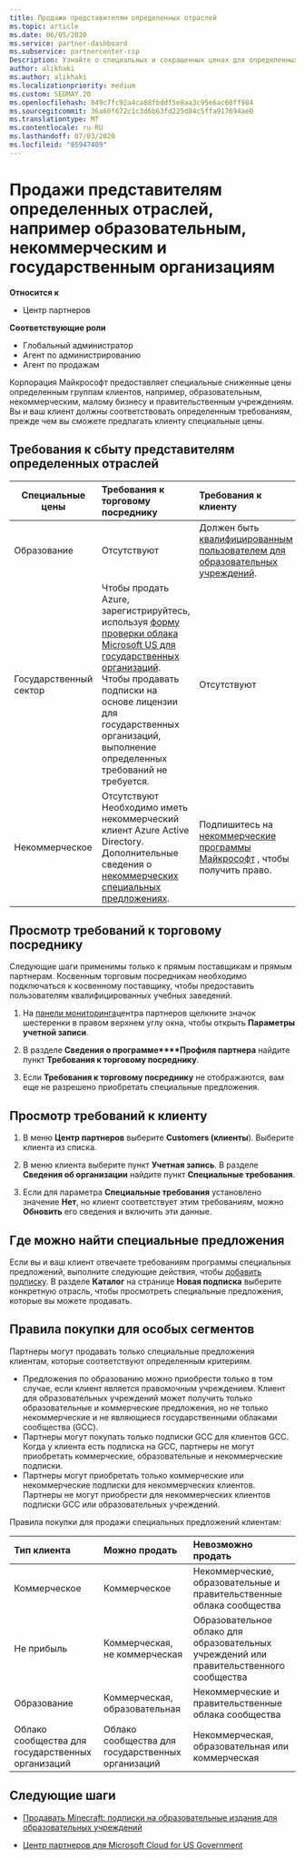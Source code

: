 ```yaml
---
title: Продажи представителям определенных отраслей
ms.topic: article
ms.date: 06/05/2020
ms.service: partner-dashboard
ms.subservice: partnercenter-csp
Description: Узнайте о специальных и сокращенных ценах для определенных групп клиентов, включая учебных заказчиков, некоммерческих клиентов и пользователей государственных организаций.
author: alikhaki
ms.author: alikhaki
ms.localizationpriority: medium
ms.custom: SEOMAY.20
ms.openlocfilehash: 849c7fc92a4ca88fbddf5e8aa3c95e6ac60ff984
ms.sourcegitcommit: 36a60f672c1c3d6b63fd225d04c5ffa917694ae0
ms.translationtype: MT
ms.contentlocale: ru-RU
ms.lasthandoff: 07/03/2020
ms.locfileid: "85947409"
---
```

# <a name="sell-to-specialized-industries-like-education-non-profit-and-government-users"></a>Продажи представителям определенных отраслей, например образовательным, некоммерческим и государственным организациям

**Относится к**

- Центр партнеров

**Соответствующие роли**

- Глобальный администратор
- Агент по администрированию
- Агент по продажам

Корпорация Майкрософт предоставляет специальные сниженные цены определенным группам клиентов, например, образовательным, некоммерческим, малому бизнесу и правительственным учреждениям. Вы и ваш клиент должны соответствовать определенным требованиям, прежде чем вы сможете предлагать клиенту специальные цены. 

## <a name="requirements-to-sell-to-specialized-industries"></a>Требования к сбыту представителям определенных отраслей

|**Специальные цены**   |**Требования к торговому посреднику**   |**Требования к клиенту**   |
|----------------------------|:---------------------------------|:------------------------------------------|
|Образование   |Отсутствуют   | Должен быть [квалифицированным пользователем для образовательных учреждений](https://www.microsoftvolumelicensing.com/DocumentSearch.aspx?Mode=3&DocumentTypeId=7).   |
|Государственный сектор   |Чтобы продать Azure, зарегистрируйтесь, используя [форму проверки облака Microsoft US для государственных организаций](https://azuregov.microsoft.com/csp). Чтобы продавать подписки на основе лицензии для государственных организаций, выполнение определенных требований не требуется.|   Отсутствуют|
|Некоммерческое  |Отсутствуют<br/> Необходимо иметь некоммерческий клиент Azure Active Directory.<br/> Дополнительные сведения о [некоммерческих специальных предложениях](https://assetsprod.microsoft.com/mpn/nonprofit-skus-in-csp-faq.pdf).   |Подпишитесь на [некоммерческие программы Майкрософт](https://nonprofit.microsoft.com/#/register) , чтобы получить право.   |

## <a name="check-your-reseller-qualifications"></a>Просмотр требований к торговому посреднику

Следующие шаги применимы только к прямым поставщикам и прямым партнерам. Косвенным торговым посредникам необходимо подключаться к косвенному поставщику, чтобы предоставить пользователям квалифицированных учебных заведений.

1. На [панели мониторинга](https://partner.microsoft.com/dashboard)центра партнеров щелкните значок шестеренки в правом верхнем углу окна, чтобы открыть **Параметры учетной записи**.

2. В разделе **Сведения о программе****Профиля партнера** найдите пункт **Требования к торговому посреднику**.

3. Если **Требования к торговому посреднику** не отображаются, вам еще не разрешено приобретать специальные предложения.

## <a name="check-the-customer-qualifications"></a>Просмотр требований к клиенту

1. В меню **Центр партнеров** выберите **Customers (клиенты**). Выберите клиента из списка.

2. В меню клиента выберите пункт **Учетная запись**. В разделе **Сведения об организации** найдите пункт **Специальные требования**.

3. Если для параметра **Специальные требования** установлено значение **Нет**, но клиент соответствует этим требованиям, можно **Обновить** его сведения и включить эти данные.

## <a name="where-to-find-special-offers"></a>Где можно найти специальные предложения

Если вы и ваш клиент отвечаете требованиям программы специальных предложений, выполните следующие действия, чтобы [добавить подписку](create-a-new-subscription.md). В разделе **Каталог** на странице **Новая подписка** выберите конкретную отрасль, чтобы просмотреть специальные предложения, которые вы можете продавать.

## <a name="purchase-rules-for-special-segments"></a>Правила покупки для особых сегментов

Партнеры могут продавать только специальные предложения клиентам, которые соответствуют определенным критериям. 

- Предложения по образованию можно приобрести только в том случае, если клиент является правомочным учреждением. Клиент для образовательных учреждений может получить только образовательные и коммерческие предложения, но не только некоммерческие и не являющиеся государственными облаками сообщества (GCC).
- Партнеры могут покупать только подписки GCC для клиентов GCC. Когда у клиента есть подписка на GCC, партнеры не могут приобретать коммерческие, образовательные и некоммерческие подписки. 
- Партнеры могут приобретать только коммерческие или некоммерческие подписки для некоммерческих клиентов. Партнеры не могут приобрести для некоммерческих клиентов подписки GCC или образовательных учреждений.

Правила покупки для продажи специальных предложений клиентам:

|**Тип клиента**   |**Можно продать**   |**Невозможно продать**   |
|:----------------------------|:---------------------------------|:------------------------------------------|
| Коммерческое |Коммерческое | Некоммерческие, образовательные и правительственные облака сообщества |
| Не прибыль |Коммерческая, не коммерческая | Образовательное облако для образовательных учреждений или правительственного сообщества |
| Образование |Коммерческая, образовательная | Некоммерческие и правительственные облака сообщества |
| Облако сообщества для государственных организаций |Облако сообщества для государственных организаций | Некоммерческая, образовательная или коммерческая |

## <a name="next-steps"></a>Следующие шаги

- [Продавать Minecraft: подписки на образовательные издания для образовательных учреждений](minecraft-subscriptions.md)

- [Центр партнеров для Microsoft Cloud for US Government](partner-center-for-microsoft-us-govt-cloud.md)
